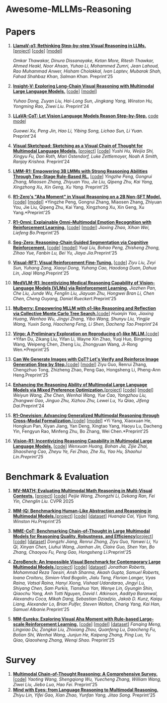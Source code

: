 # Awesome-MLLMs-Reasoning

# Papers

1. **[LlamaV-o1: Rethinking Step-by-step Visual Reasoning in LLMs.](https://arxiv.org/abs/2501.06186)** [[project](https://mbzuai-oryx.github.io/LlamaV-o1/)] [[code](https://github.com/mbzuai-oryx/LlamaV-o1)] [[model](https://huggingface.co/omkarthawakar/LlamaV-o1)]

    *Omkar Thawakar, Dinura Dissanayake, Ketan More, Ritesh Thawkar, Ahmed Heakl, Noor Ahsan, Yuhao Li, Mohammed Zumri, Jean Lahoud, Rao Muhammad Anwer, Hisham Cholakkal, Ivan Laptev, Mubarak Shah, Fahad Shahbaz Khan, Salman Khan.* Preprint'25

1. **[Insight-V: Exploring Long-Chain Visual Reasoning with Multimodal Large Language Models.](https://arxiv.org/abs/2411.14432)** [[code](https://github.com/dongyh20/Insight-V)] [[model](https://huggingface.co/collections/THUdyh/insight-v-673f5e1dd8ab5f2d8d332035)]

    *Yuhao Dong, Zuyan Liu, Hai-Long Sun, Jingkang Yang, Winston Hu, Yongming Rao, Ziwei Liu.* Preprint'24

1. **[LLaVA-CoT: Let Vision Language Models Reason Step-by-Step.](https://arxiv.org/abs/2411.10440)** [code](https://github.com/PKU-YuanGroup/LLaVA-CoT) [model](https://huggingface.co/Xkev/Llama-3.2V-11B-cot)

    *Guowei Xu, Peng Jin, Hao Li, Yibing Song, Lichao Sun, Li Yuan.* Preprint'24

1. **[Visual Sketchpad: Sketching as a Visual Chain of Thought for Multimodal Language Models.](https://arxiv.org/abs/2406.09403)** [[project](https://visualsketchpad.github.io/)] [[code](https://github.com/Yushi-Hu/VisualSketchpad)]
    *Yushi Hu, Weijia Shi, Xingyu Fu, Dan Roth, Mari Ostendorf, Luke Zettlemoyer, Noah A Smith, Ranjay Krishna.* Preprint'24
    
1. [**LMM-R1: Empowering 3B LMMs with Strong Reasoning Abilities Through Two-Stage Rule-Based RL.**](https://arxiv.org/pdf/2503.07536) [[code](https://github.com/TideDra/lmm-r1)]
    *Yingzhe Peng, Gongrui Zhang, Miaosen Zhang, Zhiyuan You, Jie Liu, Qipeng Zhu, Kai Yang, Xingzhong Xu, Xin Geng, Xu Yang.* Preprint'25

1. [**R1-Zero's "Aha Moment" in Visual Reasoning on a 2B Non-SFT Model.**](https://arxiv.org/abs/2503.05132)[[code](https://github.com/turningpoint-ai/VisualThinker-R1-Zero)] [[model](https://huggingface.co/turningpoint-ai/VisualThinker-R1-Zero)]
    *Yingzhe Peng, Gongrui Zhang, Miaosen Zhang, Zhiyuan You, Jie Liu, Qipeng Zhu, Kai Yang, Xingzhong Xu, Xin Geng, Xu Yang.*Preprint'25

1. [**R1-Omni: Explainable Omni-Multimodal Emotion Recognition with Reinforcement Learning.**](https://arxiv.org/abs/2503.05379) [[code](https://github.com/HumanMLLM/R1-Omni)] [[model](https://huggingface.co/StarJiaxing/R1-Omni-0.5B)]
    *Jiaxing Zhao, Xihan Wei, Liefeng Bo*.Preprint'25

1. [**Seg-Zero: Reasoning-Chain Guided Segmentation via Cognitive Reinforcement.**](https://arxiv.org/abs/2503.06520) [[code](https://github.com/dvlab-research/Seg-Zero)] [[model](https://huggingface.co/Ricky06662/Seg-Zero-7B)]
    *Yuqi Liu, Bohao Peng, Zhisheng Zhong, Zihao Yue, Fanbin Lu, Bei Yu, Jiaya Jia*.Preprint'25

1. [**Visual-RFT: Visual Reinforcement Fine-Tuning.**](https://arxiv.org/abs/2503.01785) [[code](https://github.com/Liuziyu77/Visual-RFT)]
    *Ziyu Liu, Zeyi Sun, Yuhang Zang, Xiaoyi Dong, Yuhang Cao, Haodong Duan, Dahua Lin, Jiaqi Wang*.Preprint'25

1. [**MedVLM-R1: Incentivizing Medical Reasoning Capability of Vision-Language Models (VLMs) via Reinforcement Learning.**](https://arxiv.org/abs/2502.19634)
    *Jiazhen Pan, Che Liu, Junde Wu, Fenglin Liu, Jiayuan Zhu, Hongwei Bran Li, Chen Chen, Cheng Ouyang, Daniel Rueckert*.Preprint'25

1. [**Mulberry: Empowering MLLM with o1-like Reasoning and Reflection via Collective Monte Carlo Tree Search.**](https://arxiv.org/abs/2412.18319)[[code](https://github.com/HJYao00/Mulberry)] 
     *Huanjin Yao, Jiaxing Huang, Wenhao Wu, Jingyi Zhang, Yibo Wang, Shunyu Liu, Yingjie Wang, Yuxin Song, Haocheng Feng, Li Shen, Dacheng Tao*.Preprint'24

1. [**Virgo: A Preliminary Exploration on Reproducing o1-like MLLM.**](https://arxiv.org/abs/2501.01904v2)[[code](https://github.com/RUCAIBox/Virgo)]
     *Yifan Du, Zikang Liu, Yifan Li, Wayne Xin Zhao, Yuqi Huo, Bingning Wang, Weipeng Chen, Zheng Liu, Zhongyuan Wang, Ji-Rong Wen.*Preprint'25

1. [**Can We Generate Images with CoT? Let's Verify and Reinforce Image Generation Step by Step.**](https://arxiv.org/abs/2501.13926)[[code](https://github.com/ZiyuGuo99/Image-Generation-CoT)] [[model](https://huggingface.co/ZiyuG/Image-Generation-CoT)]
     Ziyu Guo, Renrui Zhang, Chengzhuo Tong, Zhizheng Zhao, Peng Gao, Hongsheng Li, Pheng-Ann Heng.Preprint'25

1. [**Enhancing the Reasoning Ability of Multimodal Large Language Models via Mixed Preference Optimization.**](https://arxiv.org/abs/2411.10442)[[project](https://internvl.github.io/blog/2024-11-14-InternVL-2.0-MPO/)] [[code](https://github.com/OpenGVLab/InternVL/tree/main/internvl_chat/shell/internvl2.0_mpo)] [[model](https://huggingface.co/OpenGVLab/InternVL2-8B-MPO)]
     *Weiyun Wang, Zhe Chen, Wenhai Wang, Yue Cao, Yangzhou Liu, Zhangwei Gao, Jinguo Zhu, Xizhou Zhu, Lewei Lu, Yu Qiao, Jifeng Dai*.Preprint'24

1. [**R1-Onevision: Advancing Generalized Multimodal Reasoning through Cross-Modal Formalization.**](https://arxiv.org/abs/2503.10615)[[code](https://github.com/Fancy-MLLM/R1-Onevision)] [[model](https://huggingface.co/spaces/Fancy-MLLM/R1-Onevision)]
     *Yi Yang, Xiaoxuan He, Hongkun Pan, Xiyan Jiang, Yan Deng, Xingtao Yang, Haoyu Lu, Dacheng Yin, Fengyun Rao, Minfeng Zhu, Bo Zhang, Wei Chen.*Preprint'25

1. [**Vision-R1: Incentivizing Reasoning Capability in Multimodal Large Language Models.**](https://arxiv.org/abs/2503.06749) [[code](https://github.com/Osilly/Vision-R1)]
     *Wenxuan Huang, Bohan Jia, Zijie Zhai, Shaosheng Cao, Zheyu Ye, Fei Zhao, Zhe Xu, Yao Hu, Shaohui Lin.Preprint'25*

     

# Benchmark & Evaluation

1. **[MV-MATH: Evaluating Multimodal Math Reasoning in Multi-Visual Contexts.](https://arxiv.org/abs/2502.20808)** [[project](https://eternal8080.github.io/MV-MATH.github.io/)] [[code](https://github.com/eternal8080/MV-MATH)]
    *Peijie Wang, Zhongzhi Li, Dekang Ran, Fei Yin, Chenglin Liu.* CVPR 2025
    
1. [**MM-IQ: Benchmarking Human-Like Abstraction and Reasoning in Multimodal Models.**](https://arxiv.org/abs/2502.00698)[[project](https://acechq.github.io/MMIQ-benchmark/)] [[code](https://github.com/AceCHQ/MMIQ/tree/main/)] [[dataset](https://huggingface.co/datasets/huanqia/MM-IQ)]
    *Huanqia Cai, Yijun Yang, Winston Hu*.Preprint'25
    
1. [**MME-CoT: Benchmarking Chain-of-Thought in Large Multimodal Models for Reasoning Quality, Robustness, and Efficiency**](https://arxiv.org/abs/2502.09621)[[project](https://mmecot.github.io/)] [[code](https://github.com/CaraJ7/MME-CoT)] [[dataset](https://huggingface.co/datasets/CaraJ/MME-CoT)]
    *Dongzhi Jiang, Renrui Zhang, Ziyu Guo, Yanwei Li, Yu Qi, Xinyan Chen, Liuhui Wang, Jianhan Jin, Claire Guo, Shen Yan, Bo Zhang, Chaoyou Fu, Peng Gao, Hongsheng Li*.Preprint'25
    
1. [**ZeroBench: An Impossible Visual Benchmark for Contemporary Large Multimodal Models.**](https://arxiv.org/abs/2502.09696)[[project](https://zerobench.github.io/)] [[code](https://github.com/jonathan-roberts1/zerobench)] [[dataset](https://huggingface.co/datasets/jonathan-roberts1/zerobench)]
    *Jonathan Roberts, Mohammad Reza Taesiri, Ansh Sharma, Akash Gupta, Samuel Roberts, Ioana Croitoru, Simion-Vlad Bogolin, Jialu Tang, Florian Langer, Vyas Raina, Vatsal Raina, Hanyi Xiong, Vishaal Udandarao, Jingyi Lu, Shiyang Chen, Sam Purkis, Tianshuo Yan, Wenye Lin, Gyungin Shin, Qiaochu Yang, Anh Totti Nguyen, David I. Atkinson, Aaditya Baranwal, Alexandru Coca, Mikah Dang, Sebastian Dziadzio, Jakob D. Kunz, Kaiqu Liang, Alexander Lo, Brian Pulfer, Steven Walton, Charig Yang, Kai Han, Samuel Albanie*.Preprint'25
    
1. [**MM-Eureka: Exploring Visual Aha Moment with Rule-based Large-scale Reinforcement Learning.**](https://arxiv.org/abs/2503.07365) [[code](https://github.com/ModalMinds/MM-EUREKA)] [[model](https://huggingface.co/FanqingM/MM-Eureka-8B)] [[dataset](https://huggingface.co/datasets/FanqingM/MM-Eureka-Dataset)]
    *Fanqing Meng, Lingxiao Du, Zongkai Liu, Zhixiang Zhou, Quanfeng Lu, Daocheng Fu, Botian Shi, Wenhai Wang, Junjun He, Kaipeng Zhang, Ping Luo, Yu Qiao, Qiaosheng Zhang, Wenqi Shao.* Preprint'25
    
    

# Survey

1. [**Multimodal Chain-of-Thought Reasoning: A Comprehensive Survey.**](https://arxiv.org/abs/2503.12605)  [[code](http://github.com/yaotingwangofficial/Awesome-MCoT)] 
   *Yaoting Wang, Shengqiong Wu, Yuecheng Zhang, William Wang, Ziwei Liu, Jiebo Luo, Hao Fei*. Preprint'25
2. [**Mind with Eyes: from Language Reasoning to Multimodal Reasoning.**](https://arxiv.org/abs/2503.18071) 
   *Zhiyu Lin, Yifei Gao, Xian Zhao, Yunfan Yang, Jitao Sang.* Preprint'25

